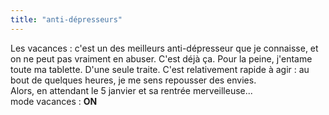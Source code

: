 ```yaml
---
title: "anti-dépresseurs"
---
```


Les vacances : c'est un des meilleurs anti-dépresseur que je connaisse, et on
ne peut pas vraiment en abuser. C'est déjà ça. Pour la peine, j'entame toute
ma tablette. D'une seule traite. C'est relativement rapide à agir : au bout de
quelques heures, je me sens repousser des envies.  
Alors, en attendant le 5 janvier et sa rentrée merveilleuse...  
mode vacances : **ON**

